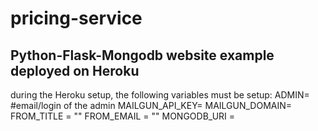 # pricing-service
<h2> Python-Flask-Mongodb website example deployed on Heroku </h2>
<p> during the Heroku setup, the following variables must be setup:
ADMIN=                 #email/login of the admin
MAILGUN_API_KEY=
MAILGUN_DOMAIN=
FROM_TITLE = ""
FROM_EMAIL = ""
MONGODB_URI = 
</p>
